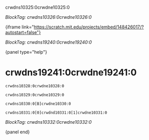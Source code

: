 crwdns10325:0crwdne10325:0

*BlockTag: crwdns10326:0crwdne10326:0*

{iframe link="https://scratch.mit.edu/projects/embed/148426017/?autostart=false"}

*BlockTag: crwdns19240:0crwdne19240:0*

{panel type="help"}

# crwdns19241:0crwdne19241:0

<pre><code class="scratch:split:random">crwdns10328:0crwdne10328:0
</code></pre>

<pre><code class="scratch:split:random">crwdns10329:0crwdne10329:0
</code></pre>

<pre><code class="scratch:split:random">crwdns10330:0[B]crwdne10330:0
</code></pre>

<pre><code class="scratch:split:random">crwdns10331:0[0]crwdnd10331:0[1]crwdne10331:0
</code></pre>

*BlockTag: crwdns10332:0crwdne10332:0*

{panel end}